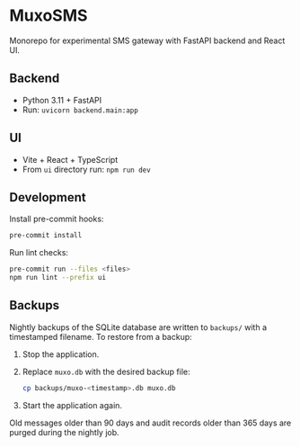 # MuxoSMS

Monorepo for experimental SMS gateway with FastAPI backend and React UI.

## Backend

- Python 3.11 + FastAPI
- Run: `uvicorn backend.main:app`

## UI

- Vite + React + TypeScript
- From `ui` directory run: `npm run dev`

## Development

Install pre-commit hooks:

```bash
pre-commit install
```

Run lint checks:

```bash
pre-commit run --files <files>
npm run lint --prefix ui
```

## Backups

Nightly backups of the SQLite database are written to `backups/` with a timestamped filename.
To restore from a backup:

1. Stop the application.
2. Replace `muxo.db` with the desired backup file:

   ```bash
   cp backups/muxo-<timestamp>.db muxo.db
   ```
3. Start the application again.

Old messages older than 90 days and audit records older than 365 days are purged during the nightly job.
